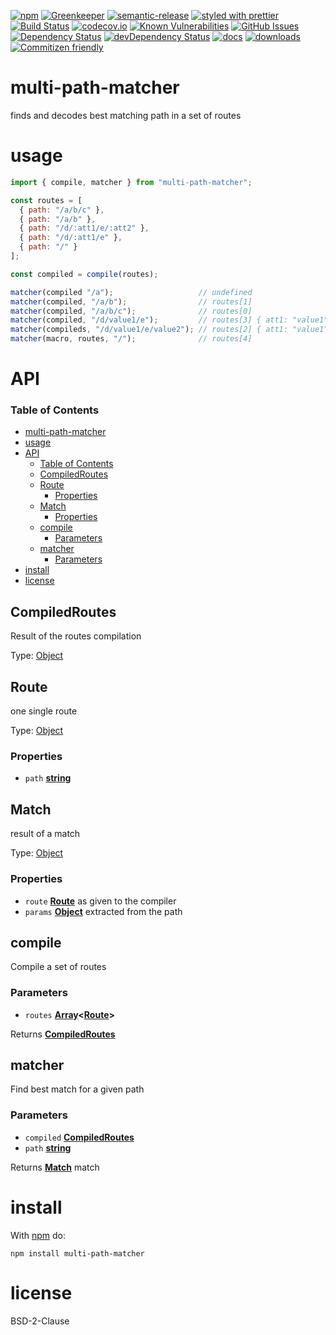[![npm](https://img.shields.io/npm/v/multi-path-matcher.svg)](https://www.npmjs.com/package/multi-path-matcher)
[![Greenkeeper](https://badges.greenkeeper.io/arlac77/multi-path-matcher.svg)](https://greenkeeper.io/)
[![semantic-release](https://img.shields.io/badge/%20%20%F0%9F%93%A6%F0%9F%9A%80-semantic--release-e10079.svg)](https://github.com/arlac77/multi-path-matcher)
[![styled with prettier](https://img.shields.io/badge/styled_with-prettier-ff69b4.svg)](https://github.com/prettier/prettier)
[![Build Status](https://secure.travis-ci.org/arlac77/multi-path-matcher.png)](http://travis-ci.org/arlac77/multi-path-matcher)
[![codecov.io](http://codecov.io/github/arlac77/multi-path-matcher/coverage.svg?branch=master)](http://codecov.io/github/arlac77/multi-path-matcher?branch=master)
[![Known Vulnerabilities](https://snyk.io/test/github/arlac77/multi-path-matcher/badge.svg)](https://snyk.io/test/github/arlac77/multi-path-matcher)
[![GitHub Issues](https://img.shields.io/github/issues/arlac77/multi-path-matcher.svg?style=flat-square)](https://github.com/arlac77/multi-path-matcher/issues)
[![Dependency Status](https://david-dm.org/arlac77/multi-path-matcher.svg)](https://david-dm.org/arlac77/multi-path-matcher)
[![devDependency Status](https://david-dm.org/arlac77/multi-path-matcher/dev-status.svg)](https://david-dm.org/arlac77/multi-path-matcher#info=devDependencies)
[![docs](http://inch-ci.org/github/arlac77/multi-path-matcher.svg?branch=master)](http://inch-ci.org/github/arlac77/multi-path-matcher)
[![downloads](http://img.shields.io/npm/dm/multi-path-matcher.svg?style=flat-square)](https://npmjs.org/package/multi-path-matcher)
[![Commitizen friendly](https://img.shields.io/badge/commitizen-friendly-brightgreen.svg)](http://commitizen.github.io/cz-cli/)

# multi-path-matcher

finds and decodes best matching path in a set of routes

# usage

```js
import { compile, matcher } from "multi-path-matcher";

const routes = [
  { path: "/a/b/c" },
  { path: "/a/b" },
  { path: "/d/:att1/e/:att2" },
  { path: "/d/:att1/e" },
  { path: "/" }
];

const compiled = compile(routes);

matcher(compiled "/a");                   // undefined
matcher(compiled, "/a/b");                // routes[1]
matcher(compiled, "/a/b/c");              // routes[0]
matcher(compiled, "/d/value1/e");         // routes[3] { att1: "value1" }
matcher(compileds, "/d/value1/e/value2"); // routes[2] { att1: "value1", att2: "value2" }
matcher(macro, routes, "/");              // routes[4]
```

# API

<!-- Generated by documentation.js. Update this documentation by updating the source code. -->

### Table of Contents

- [multi-path-matcher](#multi-path-matcher)
- [usage](#usage)
- [API](#api)
    - [Table of Contents](#table-of-contents)
  - [CompiledRoutes](#compiledroutes)
  - [Route](#route)
    - [Properties](#properties)
  - [Match](#match)
    - [Properties](#properties-1)
  - [compile](#compile)
    - [Parameters](#parameters)
  - [matcher](#matcher)
    - [Parameters](#parameters-1)
- [install](#install)
- [license](#license)

## CompiledRoutes

Result of the routes compilation

Type: [Object](https://developer.mozilla.org/docs/Web/JavaScript/Reference/Global_Objects/Object)

## Route

one single route

Type: [Object](https://developer.mozilla.org/docs/Web/JavaScript/Reference/Global_Objects/Object)

### Properties

-   `path` **[string](https://developer.mozilla.org/docs/Web/JavaScript/Reference/Global_Objects/String)** 

## Match

result of a match

Type: [Object](https://developer.mozilla.org/docs/Web/JavaScript/Reference/Global_Objects/Object)

### Properties

-   `route` **[Route](#route)** as given to the compiler
-   `params` **[Object](https://developer.mozilla.org/docs/Web/JavaScript/Reference/Global_Objects/Object)** extracted from the path

## compile

Compile a set of routes

### Parameters

-   `routes` **[Array](https://developer.mozilla.org/docs/Web/JavaScript/Reference/Global_Objects/Array)&lt;[Route](#route)>** 

Returns **[CompiledRoutes](#compiledroutes)** 

## matcher

Find best match for a given path

### Parameters

-   `compiled` **[CompiledRoutes](#compiledroutes)** 
-   `path` **[string](https://developer.mozilla.org/docs/Web/JavaScript/Reference/Global_Objects/String)** 

Returns **[Match](#match)** match

# install

With [npm](http://npmjs.org) do:

```shell
npm install multi-path-matcher
```

# license

BSD-2-Clause

